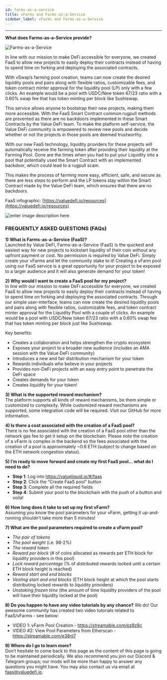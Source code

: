 ```yaml
---
id: farms-as-a-service
title: vFarms and Farms-as-a-Service
sidebar_label: vFarms and Farms-as-a-Service
---
```


---

**What does Farms-as-a-Service provide?**

![Farms-as-a-Service](../img/faas.png)

In line with our mission to make DeFi accessible for everyone, we created FaaS to allow new projects to easily deploy their contracts instead of having to spend time on forking and deploying the associated contracts.  
  
With vSwap’s farming pool creation, teams can now create the desired liquidity pools and pairs along with flexible ratios, customizable fees, and token contract minter approval for the liquidity pool (LP) only with a few clicks. An example would be a pool with USDC/New token 67/23 ratio with a 0.60% swap fee that has token minting per block like Sushiswap.

This service allows anyone to bootstrap their new projects, making them more accessible. With the FaaS Smart Contract common rugpull methods are prevented as there are no backdoors implemented in these Smart Contracts by the Value DeFi team. To make the platform self-service, the Value DeFi community is empowered to review new pools and decide whether or not the projects in those pools are deemed trustworthy.

With our new FaaS technology, liquidity providers for these projects will automatically receive the farming token after providing their liquidity at the Farming Pool. Gone are the times when you had to put your Liquidity into a pool that potentially used the Smart Contract with an implemented backdoor, which could lead to a rugpull scam.

This makes the process of farming more easy, efficient, safe, and secure as there are less steps to perform and the LP tokens stay within the Smart Contract made by the Value DeFi team, which ensures that there are no backdoors.

FaaS infographic: [https://valuedefi.io/resources](https://valuedefi.io/resources)

![enter image description here](https://miro.medium.com/max/700/1*a81g73R8alhkV0TL9CPsng.png)

### FREQUENTLY ASKED QUESTIONS \(FAQs\)

**1\) What is Farms-as-a-Service \(FaaS\)?**  
Launched by Value DeFi, Farms-as-a-Service \(FaaS\) is the quickest and easiest way for new projects to kickstart liquidity of their coin without any upfront payment or cost. No permission is required by Value DeFi. Simply create your vFarms and let the community stake to it! Creating a vFarm pool using our FaaS service is a great opportunity for your project to be exposed to a larger audience and it will also generate demand for your token!

**2\) Why would I want to create a FaaS pool for my project?**  
In line with our mission to make DeFi accessible for everyone, we created FaaS to allow new projects to easily deploy their contracts instead of having to spend time on forking and deploying the associated contracts. Through our simple user-interface, teams can now create the desired liquidity pools and pairs along with flexible ratios, customizable fees, and token contract minter approval for the Liquidity Pool with a couple of clicks. An example would be a pool with USDC/New token 67/23 ratio with a 0.60% swap fee that has token minting per block just like Sushiswap.

Key benefits:
- Creates a collaboration and helps strengthen the crypto ecosystem
- Exposes your project to a broader new audience (includes an AMA session with the Value DeFi community)
- Introduces a new and fair distribution mechanism for your token
- Rewards individuals who believe in your projects
- Provides non-DeFi projects with an easy entry point to penetrate the DeFi space
- Creates demands for your token
- Creates liquidity for your token!

**3\) What is the supported reward mechanism?**  
The platform supports all kinds of reward mechanisms, be them simple or customized to complexity. While customized reward mechanisms are supported, some integration code will be required.  Visit our GitHub for more information.

**4\) Is there a cost associated with the creation of a FaaS pool?**  
There is no fee associated with the creation of a FaaS pool other than the network gas fee to get it setup on the blockchain. Please note the creation of a vFarm is complex in the backend so the fees associated with the creation of a pool is approximately ~0.6 ETH (subject to change based on the ETH network congestion status).

**5) I’m ready to move forward and create my first FaaS pool… what do I need to do?**

- **Step 1**: Log into https://valueliquid.io/#/faas
- **Step 2**: Click the “Create FaaS pool” button
- **Step 3**: Complete all the required fields
- **Step 4**: Submit your pool to the blockchain with the push of a button and voila!

**6\) How long does it take to set up my first vFarm?**  
 Assuming you know the pool parameters for your vFarm, getting it up-and-running shouldn’t take more than 5 minutes!

**7\) What are the pool parameters required to create a vFarm pool?**  
- _The pair of tokens_  
- _The pool weight_ \(i.e. 98-2%\)  
- _The reward token_  
- _Reward per block_ \(\# of coins allocated as rewards per ETH block for liquidity providers in this pool\)  
- _Lock reward percentage_ \(% of distributed rewards locked until a certain ETH block height is reached\)  
- _Reward start and end blocks_  
- _Vesting start and end blocks_ \(ETH block height at which the pool starts distributing locked rewards to liquidity providers\)  
- _Unstaking frozen time_ \(the amount of time liquidity providers of the pool will have their liquidity locked at the pool\)

**8\) Do you happen to have any video tutorials by any chance?**
We do! Our awesome community has created two video tutorials related to FaaS/vFarms - see below:
- VIDEO 1:  vFarm Pool Creation - https://streamable.com/pz8z8c
- VIDEO #2:  View Pool Parameters from Etherscan - https://streamable.com/e38nl7

**9\) Where do I go to learn more?**  
Don’t hesitate to come back to this page as the content of this page is going to be maintained periodically. We also recommend you join our Discord & Telegram groups; our mods will be more than happy to answer any questions you might have. You may also contact us via email at <faas@valuedefi.io>.

